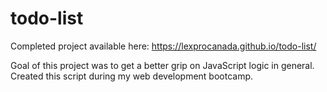 # todo-list

Completed project available here: https://lexprocanada.github.io/todo-list/


Goal of this project was to get a better grip on JavaScript logic in general. Created this script during my web development bootcamp.
